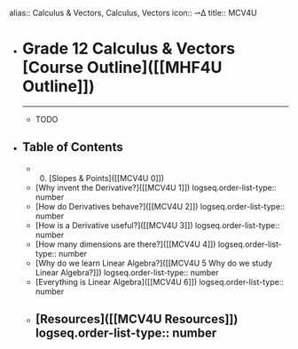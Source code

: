 alias:: Calculus & Vectors, Calculus, Vectors
icon:: ⇀∆
title:: MCV4U

- # Grade 12 Calculus & Vectors [Course Outline]([[MHF4U Outline]])
  ---
	- TODO
- ## Table of Contents
	- 0. [Slopes & Points]([[MCV4U 0]])
	- [Why invent the Derivative?]([[MCV4U 1]])
	  logseq.order-list-type:: number
	- [How do Derivatives behave?]([[MCV4U 2]])
	  logseq.order-list-type:: number
	- [How is a Derivative useful?]([[MCV4U 3]])
	  logseq.order-list-type:: number
	- [How many dimensions are there?]([[MCV4U 4]])
	  logseq.order-list-type:: number
	- [Why do we learn Linear Algebra?]([[MCV4U 5 Why do we study Linear Algebra?]])
	  logseq.order-list-type:: number
	- [Everything is Linear Algebra]([[MCV4U 6]])
	  logseq.order-list-type:: number
	- [Resources]([[MCV4U Resources]])
	  logseq.order-list-type:: number
	  ---
